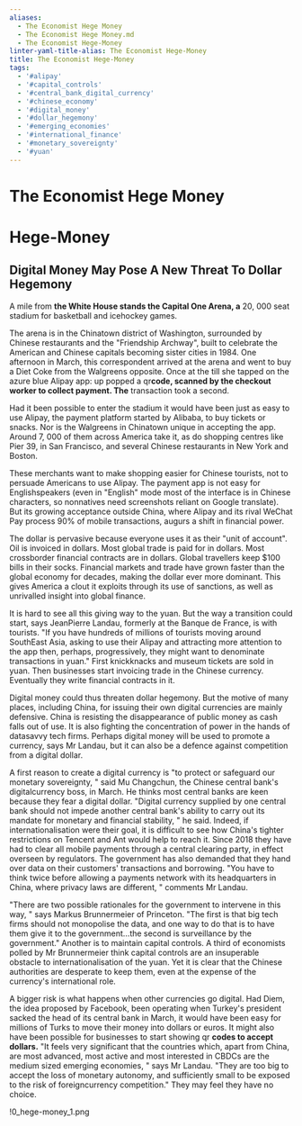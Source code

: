 ```yaml
---
aliases:
  - The Economist Hege Money
  - The Economist Hege Money.md
  - The Economist Hege-Money
linter-yaml-title-alias: The Economist Hege-Money
title: The Economist Hege-Money
tags:
  - '#alipay'
  - '#capital_controls'
  - '#central_bank_digital_currency'
  - '#chinese_economy'
  - '#digital_money'
  - '#dollar_hegemony'
  - '#emerging_economies'
  - '#international_finance'
  - '#monetary_sovereignty'
  - '#yuan'
---
```

# The Economist Hege Money

# Hege-Money

## Digital Money May Pose A New Threat To Dollar Hegemony

A mile from **the White House stands the Capital One Arena,  a** 20, 000 seat stadium for basketball and icehockey games.

The arena is in the Chinatown district of Washington,  surrounded by Chinese restaurants and the "Friendship Archway",  built to celebrate the American and Chinese capitals becoming sister cities in 1984. One afternoon in March,  this correspondent arrived at the arena and went to buy a Diet Coke from the Walgreens opposite. Once at the till she tapped on the azure blue Alipay app: up popped a qr**code,  scanned by the checkout worker to collect payment. The** transaction took a second.

Had it been possible to enter the stadium it would have been just as easy to use Alipay,  the payment platform started by Alibaba,  to buy tickets or snacks. Nor is the Walgreens in Chinatown unique in accepting the app. Around 7, 000 of them across America take it,  as do shopping centres like Pier 39,  in San Francisco,  and several Chinese restaurants in New York and Boston.

These merchants want to make shopping easier for Chinese tourists,  not to persuade Americans to use Alipay. The payment app is not easy for Englishspeakers (even in "English" mode most of the interface is in Chinese characters,  so nonnatives need screenshots reliant on Google translate). But its growing acceptance outside China,  where Alipay and its rival WeChat Pay process 90% of mobile transactions,  augurs a shift in financial power.

The dollar is pervasive because everyone uses it as their "unit of account". Oil is invoiced in dollars. Most global trade is paid for in dollars. Most crossborder financial contracts are in dollars. Global travellers keep $100 bills in their socks. Financial markets and trade have grown faster than the global economy for decades,  making the dollar ever more dominant. This gives America a clout it exploits through its use of sanctions,  as well as unrivalled insight into global finance.

It is hard to see all this giving way to the yuan. But the way a transition could start,  says JeanPierre Landau,  formerly at the Banque de France,  is with tourists. "If you have hundreds of millions of tourists moving around SouthEast Asia,  asking to use their Alipay and attracting more attention to the app then,  perhaps,  progressively,  they might want to denominate transactions in yuan." First knickknacks and museum tickets are sold in yuan. Then businesses start invoicing trade in the Chinese currency. Eventually they write financial contracts in it.

Digital money could thus threaten dollar hegemony. But the motive of many places,  including China,  for issuing their own digital currencies are mainly defensive. China is resisting the disappearance of public money as cash falls out of use. It is also fighting the concentration of power in the hands of datasavvy tech firms. Perhaps digital money will be used to promote a currency,  says Mr Landau,  but it can also be a defence against competition from a digital dollar.

A first reason to create a digital currency is "to protect or safeguard our monetary sovereignty, " said Mu Changchun,  the Chinese central bank's digitalcurrency boss,  in March. He thinks most central banks are keen because they fear a digital dollar. "Digital currency supplied by one central bank should not impede another central bank's ability to carry out its mandate for monetary and financial stability, " he said.
Indeed,  if internationalisation were their goal,  it is difficult to see how China's tighter restrictions on Tencent and Ant would help to reach it. Since 2018 they have had to clear all mobile payments through a central clearing party,  in effect overseen by regulators. The government has also demanded that they hand over data on their customers' transactions and borrowing. "You have to think twice before allowing a payments network with its headquarters in China,  where privacy laws are different, " comments Mr Landau.

"There are two possible rationales for the government to intervene in this way, " says Markus Brunnermeier of Princeton. "The first is that big tech firms should not monopolise the data,  and one way to do that is to have them give it to the government…the second is surveillance by the government." Another is to maintain capital controls. A third of economists polled by Mr Brunnermeier think capital controls are an insuperable obstacle to internationalisation of the yuan. Yet it is clear that the Chinese authorities are desperate to keep them,  even at the expense of the currency's international role.

A bigger risk is what happens when other currencies go digital. Had Diem,  the idea proposed by Facebook,  been operating when Turkey's president sacked the head of its central bank in March,  it would have been easy for millions of Turks to move their money into dollars or euros. It might also have been possible for businesses to start showing qr **codes to accept dollars.** "It feels very significant that the countries which,  apart from China,  are most advanced,  most active and most interested in CBDCs are the medium sized emerging economies, " says Mr Landau. "They are too big to accept the loss of monetary autonomy,  and sufficiently small to be exposed to the risk of foreigncurrency competition." They may feel they have no choice.

!0_hege-money_1.png
